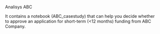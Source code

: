 Analisys ABC

It contains a notebook (ABC_casestudy) that can help you decide whether to approve an application for short-term (<12 months) funding from ABC Company.
